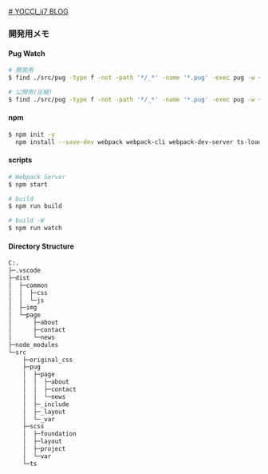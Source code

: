 [# YOCCI_ii7 BLOG](https://yocci7-blog.vercel.app)


### 開発用メモ

#### Pug Watch
```bash
# 開発用
$ find ./src/pug -type f -not -path '*/_*' -name '*.pug' -exec pug -w {} -o ./dist -P \; & pug -w ./src/pug/page -o ./dist/page -P

# 公開用(圧縮)
$ find ./src/pug -type f -not -path '*/_*' -name '*.pug' -exec pug -w {} -o ./dist \; & pug -w ./src/pug/page -o ./dist/page
```

#### npm
``` bash
$ npm init -y
  npm install --save-dev webpack webpack-cli webpack-dev-server ts-loader typescript
```

#### scripts
```bash
# Webpack Server
$ npm start

# build
$ npm run build

# build -W
$ npm run watch
```

#### Directory Structure
```bash
C:.
├─.vscode
├─dist
│  ├─common
│  │  ├─css
│  │  └─js
│  ├─img
│  └─page
│      ├─about
│      ├─contact
│      └─news
├─node_modules
└─src
    ├─original_css
    ├─pug
    │  ├─page
    │  │  ├─about
    │  │  ├─contact
    │  │  └─news
    │  ├─_include
    │  ├─_layout
    │  └─_var
    ├─scss
    │  ├─foundation
    │  ├─layout
    │  ├─project
    │  └─var
    └─ts
```
